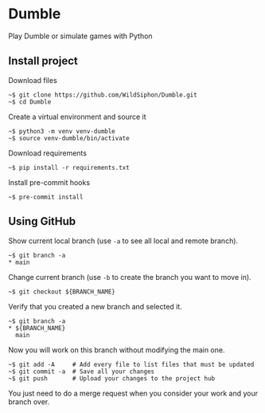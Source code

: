 # Dumble
Play Dumble or simulate games with Python

## Install project

Download files
```console
~$ git clone https://github.com/WildSiphon/Dumble.git
~$ cd Dumble
```

Create a virtual environment and source it
```console
~$ python3 -m venv venv-dumble
~$ source venv-dumble/bin/activate
```

Download requirements
```console
~$ pip install -r requirements.txt
```

Install pre-commit hooks
```console
~$ pre-commit install
```

## Using GitHub

Show current local branch (use `-a` to see all local and remote branch).
```console
~$ git branch -a
* main
```

Change current branch (use `-b` to create the branch you want to move in).
```console
~$ git checkout ${BRANCH_NAME}
```

Verify that you created a new branch and selected it.
```console
~$ git branch -a
* ${BRANCH_NAME}
  main
```

Now you will work on this branch without modifying the main one.
```console
~$ git add -A     # Add every file to list files that must be updated
~$ git commit -a  # Save all your changes
~$ git push       # Upload your changes to the project hub
```

You just need to do a merge request when you consider your work and your branch
over.
